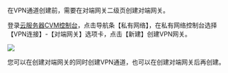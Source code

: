 在VPN通道创建前，需要在对端网关二级页创建对端网关。

登录[云服务器CVM控制台](http://console.tcecqpoc.fsphere.cn/)，点击导航条【私有网络】，在私有网络控制台选择【VPN连接】-【对端网关】选项卡，点击【新建】创建VPN网关。

 ![](http://imgcache.tcecqpoc.fsphere.cn/image/mccdn.qcloud.com/img567fa2345a9bb.png)
 
您可以在创建对端网关的同时创建VPN通道，也可以在创建对端网关后再创建。